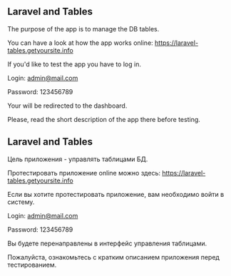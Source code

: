 ## Laravel and Tables

The purpose of the app is to manage the DB tables.

You can have a look at how the app works online: https://laravel-tables.getyoursite.info

If you'd like to test the app you have to log in.

Login:    admin@mail.com

Password: 123456789

Your will be redirected to the dashboard.

Please, read the short description of the app there before testing.

## Laravel and Tables

Цель приложения - управлять таблицами БД.

Протестировать приложение online можно здесь: https://laravel-tables.getyoursite.info

Если вы хотите протестировать приложение, вам необходимо войти в систему.

Login:    admin@mail.com

Password: 123456789

Вы будете перенаправлены в интерфейс управления таблицами.

Пожалуйста, ознакомьтесь с кратким описанием приложения перед тестированием.
